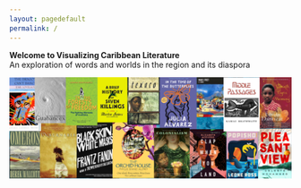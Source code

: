 ```yaml
---
layout: pagedefault
permalink: /
---
```


__Welcome to Visualizing Caribbean Literature__
<br>
An exploration of words and worlds in the region and its diaspora

<img src="/assets/img/banner.png"/>
